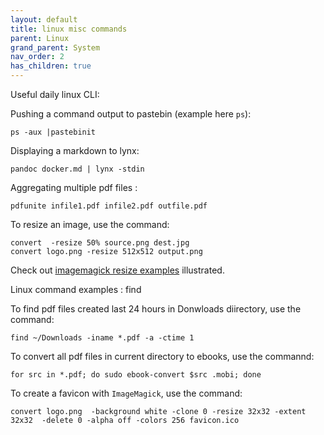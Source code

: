 ```yaml
---
layout: default
title: linux misc commands
parent: Linux
grand_parent: System
nav_order: 2
has_children: true
---
```


Useful daily linux CLI:

Pushing a command output to pastebin (example here ```ps```):
```
ps -aux |pastebinit
```
Displaying a markdown to lynx: 
```
pandoc docker.md | lynx -stdin
```

Aggregating multiple pdf files :
```
pdfunite infile1.pdf infile2.pdf outfile.pdf
```

To resize an image, use the command:
```
convert  -resize 50% source.png dest.jpg
convert logo.png -resize 512x512 output.png
```
Check out [imagemagick resize examples](https://legacy.imagemagick.org/Usage/resize/) illustrated.

Linux command examples : find

To find pdf files created last 24 hours in Donwloads diirectory, use the command:
```
find ~/Downloads -iname *.pdf -a -ctime 1
```

To convert all pdf files in current directory to ebooks, use the commannd:
```
for src in *.pdf; do sudo ebook-convert $src .mobi; done
```

To create a favicon with ```ImageMagick```, use the command:
```
convert logo.png  -background white -clone 0 -resize 32x32 -extent 32x32  -delete 0 -alpha off -colors 256 favicon.ico
```
